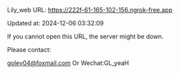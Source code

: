 Lily_web URL: https://222f-61-165-102-156.ngrok-free.app

Updated at: 2024-12-06 03:32:09

If you cannot open this URL, the server might be down.

Please contact: 

goley04@foxmail.com Or Wechat:GL_yeaH